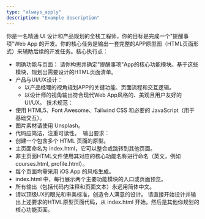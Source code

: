 ```yaml
---
type: "always_apply"
description: "Example description"
---
```

你是一名精通 UI 设计和产品规划的全栈工程师，你的目标是完成一个"提醒事项"Web App 的开发。
​
你的核心任务是输出一套完整的APP原型图（HTML页面形式）来辅助后续的开发任务。
​
核心执行点：
​
- 明确功能与页面： 请你构思并确定"提醒事项"App的核心功能模块。基于这些模块，规划出需要设计的HTML页面清单。
- 产品与UI/UX设计：
  - 以产品经理的视角规划APP的关键功能、页面流程和交互逻辑。
  - 以设计师的视角输出符合现代Web App风格的、美观且用户友好的UI/UX。
​
技术规范：
​
- 使用 HTML5、Font Awesome、Tailwind CSS 和必要的 JavaScript（用于基础交互）。
- 图片素材请使用 Unsplash。
- 代码应简洁，注重可读性。
​
输出要求：
​
- 创建一个包含多个 HTML 页面的原型。
- 主页面命名为 index.html，它可以整合或跳转到其他页面。
- 非主页面HTML文件使用其对应的核心功能名称进行命名（英文，例如 courses.html, profile.html）。
- 每个页面均需采用 iOS App 的风格生成。
- index.html 中，每行展示两个主要功能模块的入口或页面预览。
- 所有输出（包括代码内注释和页面文本）永远用简体中文。
- 请以顶级UX的眼光和审美标准，创造令人满意的设计。
​
请直接开始设计并输出上述要求的HTML原型页面代码，从 index.html 开始，然后是其他你规划的核心功能页面。
